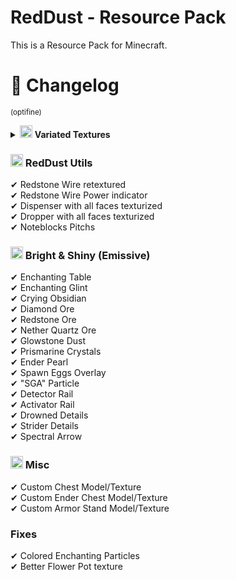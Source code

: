 
# RedDust - Resource Pack

This is a Resource Pack for Minecraft.

# 📰 Changelog
<sup>(optifine)</sup>

<details>
  <summary><img src="https://static.wikia.nocookie.net/minecraft_gamepedia/images/9/93/Grass_Block_JE7_BE6.png/revision/latest/scale-to-width-down/150?cb=20200830143209" width="20" height="20"> <b> Variated Textures</b></summary>
 <details>
    <summary><img src="https://static.wikia.nocookie.net/minecraft_gamepedia/images/3/3b/Stone_JE5_BE3.png/revision/latest/scale-to-width-down/150?cb=20200315184448" width="18" height="18"> Stone</summary>
    <!-- Image -->
  </details>
  <details>
    <summary><img src="https://static.wikia.nocookie.net/minecraft_gamepedia/images/6/67/Cobblestone_JE5_BE3.png/revision/latest/scale-to-width-down/150?cb=20200825032214" width="18" height="18"> Cobblestone</summary>
    <!-- Image -->
  </details> 
  <details>
    <summary><img src="https://static.wikia.nocookie.net/minecraft_gamepedia/images/9/9d/Gravel_JE5_BE4.png/revision/latest?cb=20200315183831" width="18" height="18"> Gravel</summary>
    <!-- Image -->
  </details> 
  <details>
    <summary><img src="https://static.wikia.nocookie.net/minecraft_gamepedia/images/0/02/Netherrack_JE4_BE2.png/revision/latest?cb=20200317191528" width="18" height="18"> Netherrack</summary>
    <!-- Image -->
  </details> 
  <details>
    <summary><img src="https://static.wikia.nocookie.net/minecraft_gamepedia/images/4/48/Coal_Ore_JE5_BE4.png/revision/latest?cb=20210325235945" width="18" height="18"> Coal Ore</summary>
    <!-- Image -->
  </details>
  <details>
    <summary><img src="https://static.wikia.nocookie.net/minecraft_gamepedia/images/2/29/Diamond_Ore_JE5_BE5.png/revision/latest?cb=20210326000237" width="18" height="18"> Diamond Ore</summary>
    <!-- Image -->
  </details>
  <details>
    <summary><img src="https://static.wikia.nocookie.net/minecraft_gamepedia/images/a/a9/Emerald_Ore_JE4_BE3.png/revision/latest?cb=20210225021326" width="18" height="18"> Emerald Ore</summary>
    <!-- Image -->
  </details>
  <details>
    <summary><img src="https://static.wikia.nocookie.net/minecraft_gamepedia/images/1/18/Gold_Ore_JE7_BE4.png/revision/latest?cb=20210414170925" width="18" height="18"> Gold Ore</summary>
    <!-- Image -->
  </details>
  <details>
    <summary><img src="https://static.wikia.nocookie.net/minecraft_gamepedia/images/1/19/Iron_Ore_JE6_BE4.png/revision/latest?cb=20210326000111" width="18" height="18"> Iron Ore</summary>
    <!-- Image -->
  </details>
  <details>
    <summary><img src="https://static.wikia.nocookie.net/minecraft_gamepedia/images/e/ea/Lapis_Lazuli_Ore_JE4_BE4.png/revision/latest?cb=20210414171130" width="18" height="18"> Lapis Ore</summary>
    <!-- Image -->
  </details>
  <details>
    <summary><img src="https://static.wikia.nocookie.net/minecraft_gamepedia/images/c/cd/Redstone_Ore_JE4_BE3.png/revision/latest?cb=20210226103025" width="18" height="18"> Redstone Ore</summary>
    <!-- Image -->
  </details>
  <details>
    <summary><img src="https://static.wikia.nocookie.net/minecraft_gamepedia/images/c/ce/Cobweb_JE2_BE2.png/revision/latest?cb=20200309195310" width="18" height="18"> Cobweb</summary>
    <!-- Image -->
  </details>
  <details>
    <summary><img src="https://static.wikia.nocookie.net/minecraft_gamepedia/images/f/f4/Grass_JE7.png/revision/latest?cb=20200315183801" width="18" height="18"> Grass</summary>
    <!-- Image -->
  </details>
  <details>
    <summary><img src="https://static.wikia.nocookie.net/minecraft_gamepedia/images/2/25/Crimson_Roots_JE1_BE1.png/revision/latest?cb=20200216203712" width="18" height="18"> Crimson Roots</summary>
    <!-- Image -->
  </details>
  <details>
    <summary><img src="https://static.wikia.nocookie.net/minecraft_gamepedia/images/6/61/Warped_Roots_JE1_BE1.png/revision/latest?cb=20200216203753" width="18" height="18"> Warped Roots</summary>
    <!-- Image -->
  </details>
  <details>
    <summary><img src="https://static.wikia.nocookie.net/minecraft_gamepedia/images/1/18/Red_Mushroom_JE2_BE2.png/revision/latest?cb=20200317202733" width="18" height="18"> Red Mushroom</summary>
    <!-- Image -->
  </details>
  <details>
    <summary><img src="https://static.wikia.nocookie.net/minecraft_gamepedia/images/7/7a/Brown_Mushroom_JE2_BE2.png/revision/latest?cb=20200307220711" width="18" height="18"> Brown Mushroom</summary>
    <!-- Image -->
  </details>
</details>

### <img src="https://static.wikia.nocookie.net/minecraft_gamepedia/images/2/26/Block_of_Redstone_JE2_BE2.png/revision/latest/scale-to-width-down/150?cb=20191230030530" alt="Redstone Emoji" width="20" height="20"> RedDust Utils
✔ Redstone Wire retextured <br/>
✔ Redstone Wire Power indicator <br/>
✔ Dispenser with all faces texturized <br/>
✔ Dropper with all faces texturized <br/>
✔ Noteblocks Pitchs <br/>

### <img src="https://static.wikia.nocookie.net/minecraft_gamepedia/images/2/25/Glowstone_Dust_JE2_BE2.png/revision/latest/scale-to-width-down/160?cb=20190430044519" alt="Redstone Emoji" width="20" height="20"> Bright & Shiny (Emissive)
✔ Enchanting Table <br/>
✔ Enchanting Glint <br/>
✔ Crying Obsidian <br/>
✔ Diamond Ore <br/>
✔ Redstone Ore <br/>
✔ Nether Quartz Ore <br/>
✔ Glowstone Dust <br/>
✔ Prismarine Crystals <br/>
✔ Ender Pearl <br/>
✔ Spawn Eggs Overlay <br/>
✔ "SGA" Particle <br/>
✔ Detector Rail <br/>
✔ Activator Rail <br/>
✔ Drowned Details <br/>
✔ Strider Details <br/>
✔ Spectral Arrow <br/>

### <img src="https://static.wikia.nocookie.net/minecraft_gamepedia/images/a/aa/Music_Disc_13_JE1_BE1.png/revision/latest/scale-to-width-down/160?cb=20200130150458" alt="Redstone Emoji" width="20" height="20"> Misc
✔ Custom Chest Model/Texture <br/>
✔ Custom Ender Chest Model/Texture <br/>
✔ Custom Armor Stand Model/Texture <br/>

### Fixes
✔ Colored Enchanting Particles <br/>
✔ Better Flower Pot texture <br/>


